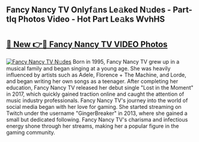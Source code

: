 ## Fancy Nancy TV Onlyf𝚊ns Le𝚊ked N𝚞des - Part-tIq Photos Video - Hot Part Le𝚊ks WvhHS

# <h2><a href="http://ab42978.deff.icu/?id=Fancy+Nancy+TV">🔗 New 👉🔴 Fancy Nancy TV VIDEO Photos</a></h2>

[![Fancy Nancy TV N𝚞des](https://i.imgur.com/rIISA9y.gif)](http://ab42978.deff.icu/?id=Fancy+Nancy+TV)
Born in 1995, Fancy Nancy TV grew up in a musical family and began singing at a young age. She was heavily influenced by artists such as Adele, Florence + The Machine, and Lorde, and began writing her own songs as a teenager. After completing her education, Fancy Nancy TV released her debut single "Lost in the Moment" in 2017, which quickly gained traction online and caught the attention of music industry professionals. Fancy Nancy TV's journey into the world of social media began with her love for gaming. She started streaming on Twitch under the username "GingerBreaker" in 2013, where she gained a small but dedicated following. Fancy Nancy TV's charisma and infectious energy shone through her streams, making her a popular figure in the gaming community.
